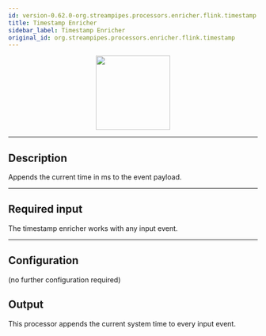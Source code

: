```yaml
---
id: version-0.62.0-org.streampipes.processors.enricher.flink.timestamp
title: Timestamp Enricher
sidebar_label: Timestamp Enricher
original_id: org.streampipes.processors.enricher.flink.timestamp
---
```




<p align="center"> 
    <img src="/img/pipeline-elements/org.streampipes.processors.enricher.flink.timestamp/icon.png" width="150px;" class="pe-image-documentation"/>
</p>

***

## Description
Appends the current time in ms to the event payload.

***

## Required input
The timestamp enricher works with any input event.

***

## Configuration

(no further configuration required)

## Output
This processor appends the current system time to every input event.